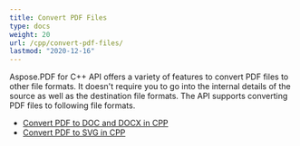 ```yaml
---
title: Convert PDF Files
type: docs
weight: 20
url: /cpp/convert-pdf-files/
lastmod: "2020-12-16"
---
```


Aspose.PDF for C++ API offers a variety of features to convert PDF files to other file formats. It doesn't require you to go into the internal details of the source as well as the destination file formats. The API supports converting PDF files to following file formats. 

- [Convert PDF to DOC and DOCX in CPP](/pdf/cpp/convert-pdf-to-doc-and-docx-in-cpp/)
- [Convert PDF to SVG in CPP](/pdf/cpp/convert-pdf-to-svg-in-cpp/)
